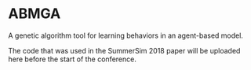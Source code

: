 # ABMGA
A genetic algorithm tool for learning behaviors in an agent-based model. 

The code that was used in the SummerSim 2018 paper will be uploaded here before the start of the conference.
